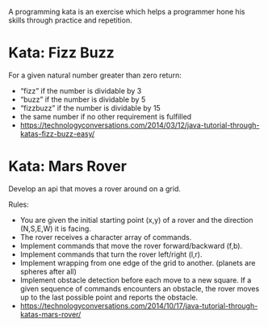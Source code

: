 A programming kata is an exercise which helps a programmer hone his skills through practice and repetition.

# Kata: Fizz Buzz
For a given natural number greater than zero return: 

* “fizz” if the number is dividable by 3  
* “buzz” if the number is dividable by 5  
* “fizzbuzz” if the number is dividable by 15  
* the same number if no other requirement is fulfilled   
* https://technologyconversations.com/2014/03/12/java-tutorial-through-katas-fizz-buzz-easy/

# Kata: Mars Rover
Develop an api that moves a rover around on a grid.
  
Rules:
  
* You are given the initial starting point (x,y) of a rover and the direction (N,S,E,W) it is facing.
* The rover receives a character array of commands.
* Implement commands that move the rover forward/backward (f,b).
* Implement commands that turn the rover left/right (l,r).
* Implement wrapping from one edge of the grid to another. (planets are spheres after all)
* Implement obstacle detection before each move to a new square. If a given sequence of commands encounters an obstacle, the rover moves up to the last possible point and reports the obstacle.
* https://technologyconversations.com/2014/10/17/java-tutorial-through-katas-mars-rover/

